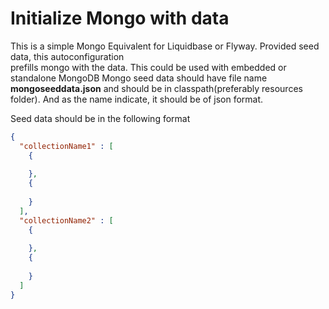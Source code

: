 # Initialize Mongo with data  
   This is a simple Mongo Equivalent for Liquidbase or Flyway. Provided seed data, this autoconfiguration  
prefills mongo with the data. This could be used with embedded or standalone MongoDB
   Mongo seed data should have file name **mongoseeddata.json** and should be in classpath(preferably resources folder). And as the name indicate, it should be of json format.
 
 Seed data should be in the following format  
 ```json
 {  
   "collectionName1" : [     
     {
       
     },
     {
     
     } 
   ],
   "collectionName2" : [  
     {
      
     },
     {
       
     }  
   ] 
}
